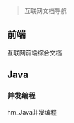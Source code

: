 > 互联网文档导航

## 前端

<CardGrid>  

<LinkCard icon="mingcute:doc-line" title="网道" href="https://wangdoc.com/" >

互联网前端综合文档

</LinkCard> 

</CardGrid>



## Java

### 并发编程

<CardGrid>  

<LinkCard icon="mingcute:doc-line" title="hm_juc" href="https://www.yuque.com/mo_ming/gl7b70/gw2xt5" >

hm_Java并发编程

</LinkCard> 

</CardGrid>

